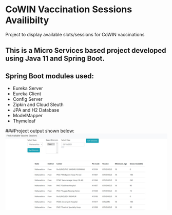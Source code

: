 # CoWIN Vaccination Sessions Availibilty

Project to display available slots/sessions for CoWIN vaccinations

## This is a Micro Services based project developed using Java 11 and Spring Boot. 

## Spring Boot modules used:	
- Eureka Server
- Eureka Client
- Config Server
- Zipkin and Cloud Sleuth
- JPA and H2 Database
- ModelMapper
- Thymeleaf

###Project output shown below: 
![Project Output](/Co-WIN_Project/Images/Available_Sessions.JPG)

